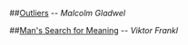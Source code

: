 ##[Outliers](/outliers.md)
-- *Malcolm Gladwel*

##[Man's Search for Meaning](/mans-search-for-meaning.md)
-- *Viktor Frankl*
